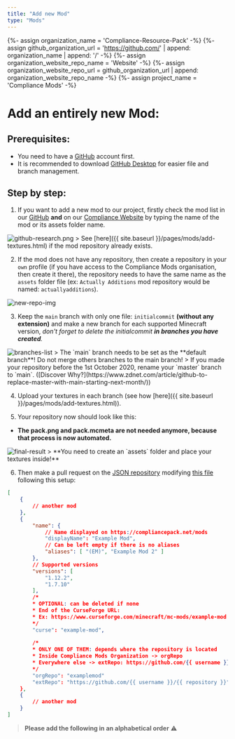 ```yaml
---
title: "Add new Mod"
type: "Mods"
---
```

{%- assign organization_name = 'Compliance-Resource-Pack' -%}
{%- assign github_organization_url = 'https://github.com/' | append: organization_name | append: '/' -%}
{%- assign organization_website_repo_name = 'Website' -%}
{%- assign organization_website_repo_url = github_organization_url | append: organization_website_repo_name -%}
{%- assign project_name = 'Compliance Mods' -%}

# Add an entirely **new** Mod:

## Prerequisites:

- You need to have a [GitHub](https://github.com/) account first.  
- It is recommended to download [GitHub Desktop](https://desktop.github.com/) for easier file and branch management.

## Step by step: 

1.  If you want to add a new mod to our project, firstly check the mod list in our [GitHub](https://github.com/Compliance-Mods) **and** on our [Compliance Website](https://compliancepack.net/mods) by typing the name of the mod or its assets folder name.
<img src="{{ site.baseurl }}/images/pages/mods/add-new-mod/github-research.png" alt="github-research.png" class="center">
> See [here]({{ site.baseurl }}/pages/mods/add-textures.html) if the mod repository already exists.

2.  If the mod does not have any repository, then create a repository in your `own` profile (if you have access to the Compliance Mods organisation, then create it there), the repository needs to have the same name as the `assets` folder file (ex: `Actually Additions` mod repository would be named: `actuallyadditions`).
<img src="{{ site.baseurl }}/images/pages/mods/add-new-mod/new-repo-img.png" alt="new-repo-img" class="center">

3.  Keep the `main` branch with only one file: `initialcommit` **(without any extension)** and make a new branch for each supported Minecraft version, _don't forget to delete the initialcommit **in branches you have created**._  
<img src="{{ site.baseurl }}/images/pages/mods/add-new-mod/branches-list.png" alt="branches-list" class="center">
> The `main` branch needs to be set as the **default branch**! Do not merge others branches to the main branch!  
> If you made your repository before the 1st October 2020, rename your `master` branch to `main`. ([Discover Why?](https://www.zdnet.com/article/github-to-replace-master-with-main-starting-next-month/))  

4.  Upload your textures in each branch (see how [here]({{ site.baseurl }}/pages/mods/add-textures.html)).

5.  Your repository now should look like this:
- **The pack.png and pack.mcmeta are not needed anymore, because that process is now automated.**
<img src="{{ site.baseurl }}/images/pages/mods/add-new-mod/final-result.png" alt="final-result" class="center">  
> **You need to create an `assets` folder and place your textures inside!**

6.  Then make a pull request on the [JSON repository](https://github.com/Compliance-Resource-Pack/JSON) modifying [this file](https://github.com/Compliance-Resource-Pack/JSON/blob/main/mods/mods.json) following this setup:

```json
[
	{
		// another mod
	},
	{
		"name": {
			// Name displayed on https://compliancepack.net/mods
			"displayName": "Example Mod",
			// Can be left empty if there is no aliases
			"aliases": [ "(EM)", "Example Mod 2" ]
		},
		// Supported versions
		"versions": [
			"1.12.2",
			"1.7.10"
		],
		/*
		* OPTIONAL: can be deleted if none
		* End of the CurseForge URL: 
		* Ex: https://www.curseforge.com/minecraft/mc-mods/example-mod -> example-mod
		*/
		"curse": "example-mod",
		
		/*
		* ONLY ONE OF THEM: depends where the repository is located
		* Inside Compliance Mods Organization -> orgRepo
		* Everywhere else -> extRepo: https://github.com/{{ username }}/{{ repository }}
		*/
		"orgRepo": "examplemod"
		"extRepo": "https://github.com/{{ username }}/{{ repository }}"
	},
	{
		// another mod
	}
]
```
> **Please add the following in an alphabetical order** ⚠️  